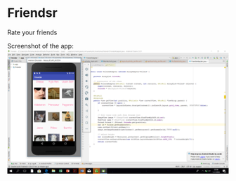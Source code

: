 # Friendsr

Rate your friends 

Screenshot of the app:
![alt text](https://github.com/irisreitsma/Friendsr/blob/master/SC-friends.png)
